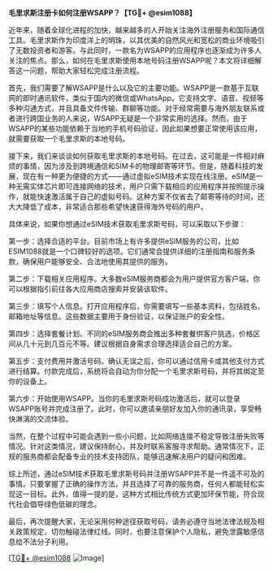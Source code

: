 **毛里求斯注册卡如何注册WSAPP？【TG💪+ @esim1088】**

近年来，随着全球化进程的加快，越来越多的人开始关注海外注册服务和国际通信工具。毛里求斯作为印度洋上的明珠，以其优美的自然风光和宽松的商业环境吸引了无数投资者和游客。与此同时，一款名为WSAPP的应用程序也逐渐成为许多人关注的焦点。那么，如何在毛里求斯使用本地号码注册WSAPP呢？本文将详细解答这一问题，帮助大家轻松完成注册流程。

首先，我们需要了解WSAPP是什么以及它的主要功能。WSAPP是一款基于互联网的即时通讯软件，类似于国内的微信或WhatsApp。它支持文字、语音、视频等多种沟通方式，并且具备文件传输、群聊等功能。对于经常需要与海外朋友联系或者进行跨国业务的人来说，WSAPP无疑是一个非常实用的选择。然而，由于WSAPP的某些功能依赖于当地的手机号码验证，因此如果想要正常使用该应用，就需要获取一个毛里求斯的本地号码。

接下来，我们来谈谈如何获取毛里求斯的本地号码。在过去，这可能是一件相对麻烦的事情，因为涉及到跨境通信和SIM卡的物理邮寄等环节。但是，随着科技的发展，现在有一种更为便捷的方式——通过虚拟eSIM技术实现在线注册。eSIM是一种无需实体芯片即可连接网络的技术，用户只需下载相应的应用程序并按照提示操作，就能快速激活属于自己的虚拟号码。这种方案不仅省去了邮寄等待的时间，还大大降低了成本，非常适合那些希望快速获得海外号码的用户。

具体来说，如果你想通过eSIM技术获取毛里求斯号码，可以采取以下步骤：

第一步：选择合适的平台。目前市场上有许多提供eSIM服务的公司，比如ESIM1088就是一个口碑较好的选项。它们通常会提供详细的注册指南和服务条款，确保用户能够安全、合法地使用其提供的服务。

第二步：下载相关应用程序。大多数eSIM服务商都会为用户提供官方客户端，你可以根据指引前往各大应用商店搜索并安装该软件。

第三步：填写个人信息。打开应用程序后，你需要填写一些基本资料，包括姓名、邮箱地址等信息。这些数据主要用于身份验证，以保证账户的安全性。

第四步：选择套餐计划。不同的eSIM服务商会推出多种套餐供客户挑选，价格区间从几十元到几百元不等。建议根据自身需求合理选择适合自己的方案。

第五步：支付费用并激活号码。确认无误之后，你可以通过信用卡或其他支付方式进行结算。付款完成后，系统将会自动为你分配一个毛里求斯号码，并将其绑定至你的设备上。

第六步：开始使用WSAPP。当你的毛里求斯号码成功激活后，就可以登录WSAPP账号并完成注册了。此时，你可以邀请亲朋好友加入你的通讯录，享受畅快淋漓的交流体验。

当然，在整个过程中可能会遇到一些小问题，比如网络连接不稳定导致注册失败等情况。针对这类情况，建议保持耐心，并及时联系客服寻求帮助。通常情况下，正规的服务商都会配备专业的技术支持团队，能够迅速解决用户的疑问和困难。

综上所述，通过eSIM技术获取毛里求斯号码并注册WSAPP并不是一件遥不可及的事情。只要掌握了正确的操作方法，并且选择了可靠的服务商，任何人都能轻松实现这一目标。此外，值得一提的是，这种方式相比传统方式更加环保节能，符合现代社会倡导绿色低碳的理念。

最后，再次提醒大家，无论采用何种途径获取号码，请务必遵守当地法律法规及相关政策规定，切勿触碰法律红线。同时，也要注意保护个人隐私，避免泄露敏感信息给不法分子利用。

[[TG💪+ @esim1088](https://t.me/s/esim1088) ![Image](https://i.postimg.cc/4NQfJmqS/Snipaste-2025-05-13-00-14-12.png)]